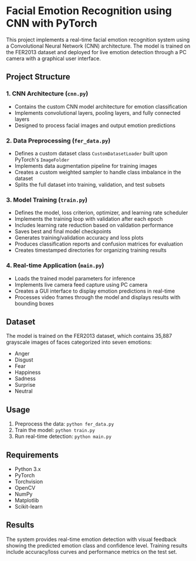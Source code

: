 # Facial Emotion Recognition using CNN with PyTorch

This project implements a real-time facial emotion recognition system using a Convolutional Neural Network (CNN) architecture. The model is trained on the FER2013 dataset and deployed for live emotion detection through a PC camera with a graphical user interface.

## Project Structure

### 1. CNN Architecture (`cnn.py`)
- Contains the custom CNN model architecture for emotion classification
- Implements convolutional layers, pooling layers, and fully connected layers
- Designed to process facial images and output emotion predictions

### 2. Data Preprocessing (`fer_data.py`)
- Defines a custom dataset class `CustomDatasetLoader` built upon PyTorch's `ImageFolder`
- Implements data augmentation pipeline for training images
- Creates a custom weighted sampler to handle class imbalance in the dataset
- Splits the full dataset into training, validation, and test subsets

### 3. Model Training (`train.py`)
- Defines the model, loss criterion, optimizer, and learning rate scheduler
- Implements the training loop with validation after each epoch
- Includes learning rate reduction based on validation performance
- Saves best and final model checkpoints
- Generates training/validation accuracy and loss plots
- Produces classification reports and confusion matrices for evaluation
- Creates timestamped directories for organizing training results

### 4. Real-time Application (`main.py`)
- Loads the trained model parameters for inference
- Implements live camera feed capture using PC camera
- Creates a GUI interface to display emotion predictions in real-time
- Processes video frames through the model and displays results with bounding boxes

## Dataset
The model is trained on the FER2013 dataset, which contains 35,887 grayscale images of faces categorized into seven emotions:
- Anger
- Disgust
- Fear
- Happiness
- Sadness
- Surprise
- Neutral

## Usage
1. Preprocess the data: `python fer_data.py`
2. Train the model: `python train.py`
3. Run real-time detection: `python main.py`

## Requirements
- Python 3.x
- PyTorch
- Torchvision
- OpenCV
- NumPy
- Matplotlib
- Scikit-learn

## Results
The system provides real-time emotion detection with visual feedback showing the predicted emotion class and confidence level. Training results include accuracy/loss curves and performance metrics on the test set.
